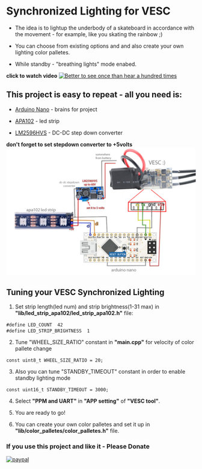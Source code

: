 # Synchronized Lighting for VESC

* The idea is to lightup the underbody of a skateboard in accordance with the movement - for example, like you skating the rainbow ;)

* You can choose from existing options and and also create your own lighting color palletes.

* While standby - "breathing lights" mode enabed.

**click to watch video**
[![Better to see once than hear a hundred times](https://img.youtube.com/vi/jkwX-VA8xU0/hqdefault.jpg)](https://youtu.be/jkwX-VA8xU0)


## This project is easy to repeat - all you need is:

* [Arduino Nano](https://aliexpress.com/item/Nano-V3-ATmega328-CH340G-Micro-USB-Pin-headers-NOT-soldered-Compatible-for-Arduino-Nano-V3-0/32664577152.html) - brains for project

* [APA102](https://aliexpress.com/item/1m-5m-APA102-Smart-LED-Pixel-Strip-30-60-144-LEDs-Pixels-m-IP30-IP65-IP67/32780224340.html) - led strip

* [LM2596HVS](https://aliexpress.com/item/DC-DC-Converter-Adjustable-Power-Supply-DC-DC-Step-Down-3A-LM2596HVS-LM2596HV-DC-Step-Down/32485142548.html) -  DC-DC step down converter

**don't forget to set stepdown converter to +5volts**
![connection diagram](synchronized_lighting.jpg)


## Tuning your VESC Synchronized Lighting

1. Set strip length(led num) and strip brightness(1-31 max) in **"lib/led_strip_apa102/led_strip_apa102.h"** file:
```
#define LED_COUNT  42
#define LED_STRIP_BRIGHTNESS  1
```

2. Tune "WHEEL_SIZE_RATIO" constant in **"main.cpp"** for velocity of color pallete change
```
const uint8_t WHEEL_SIZE_RATIO = 20;
```

3. Also you can tune "STANDBY_TIMEOUT" constant in order to enable standby lighting mode
```
const uint16_t STANDBY_TIMEOUT = 3000;
```

4. Select **"PPM and UART"** in **"APP setting"** of **"VESC tool"**.

5. You are ready to go!

6. You can create your own color palletes and set it up in **"lib/color_palletes/color_palletes.h"** file.

### If you use this project and like it - Please Donate

[![paypal](https://www.paypalobjects.com/en_US/i/btn/btn_donateCC_LG.gif)](https://www.paypal.com/cgi-bin/webscr?cmd=_s-xclick&hosted_button_id=LHTUV26X68QS6)
